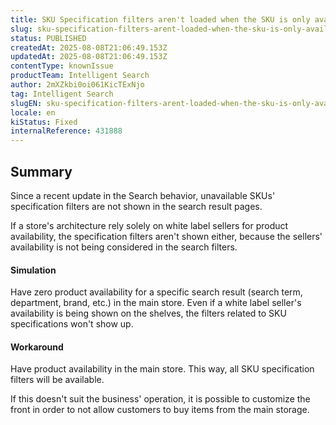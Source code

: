 ```yaml
---
title: SKU Specification filters aren't loaded when the SKU is only available in a Whitelabel seller
slug: sku-specification-filters-arent-loaded-when-the-sku-is-only-available-in-a-whitelabel-seller
status: PUBLISHED
createdAt: 2025-08-08T21:06:49.153Z
updatedAt: 2025-08-08T21:06:49.153Z
contentType: knownIssue
productTeam: Intelligent Search
author: 2mXZkbi0oi061KicTExNjo
tag: Intelligent Search
slugEN: sku-specification-filters-arent-loaded-when-the-sku-is-only-available-in-a-whitelabel-seller
locale: en
kiStatus: Fixed
internalReference: 431888
---
```


## Summary


Since a recent update in the Search behavior, unavailable SKUs' specification filters are not shown in the search result pages.

If a store's architecture rely solely on white label sellers for product availability, the specification filters aren't shown either, because the sellers' availability is not being considered in the search filters.


#### Simulation


Have zero product availability for a specific search result (search term, department, brand, etc.) in the main store. Even if a white label seller's availability is being shown on the shelves, the filters related to SKU specifications won't show up.


#### Workaround


Have product availability in the main store. This way, all SKU specification filters will be available.

If this doesn't suit the business' operation, it is possible to customize the front in order to not allow customers to buy items from the main storage.


